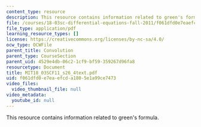 ```yaml
---
content_type: resource
description: This resource contains information related to green's formula.
file: /courses/18-03sc-differential-equations-fall-2011/f061dfd0e7eaefcda1805e1a99ce7473_MIT18_03SCF11_s26_4text.pdf
file_type: application/pdf
learning_resource_types: []
license: https://creativecommons.org/licenses/by-nc-sa/4.0/
ocw_type: OCWFile
parent_title: Convolution
parent_type: CourseSection
parent_uid: 4529e4db-06c2-1cf9-bf59-359267d96fa8
resourcetype: Document
title: MIT18_03SCF11_s26_4text.pdf
uid: f061dfd0-e7ea-efcd-a180-5e1a99ce7473
video_files:
  video_thumbnail_file: null
video_metadata:
  youtube_id: null
---
```

This resource contains information related to green's formula.